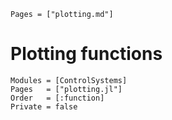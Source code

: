 ```@index
Pages = ["plotting.md"]
```

# Plotting functions

```@autodocs
Modules = [ControlSystems]
Pages   = ["plotting.jl"]
Order   = [:function]
Private = false
```
